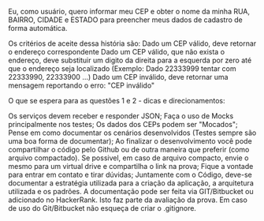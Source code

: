 Eu, como usuário, quero informar meu CEP e obter o nome da minha RUA, BAIRRO, CIDADE e ESTADO para preencher meus dados de cadastro de forma automática.

Os critérios de aceite dessa história são:
Dado um CEP válido, deve retornar o endereço correspondente
Dado um CEP válido, que não exista o endereço, deve substituir um digito da direita para a esquerda por zero até que o endereço seja localizado (Exemplo: Dado 22333999 tentar com 22333990, 22333900 …)
Dado um CEP inválido, deve retornar uma mensagem reportando o erro: "CEP inválido"

 

O que se espera para as questões 1 e 2 - dicas e direcionamentos:

 
Os serviços devem receber e responder JSON;
Faça o uso de Mocks principalmente nos testes;
Os dados dos CEPs podem ser "Mocados";
Pense em como documentar os cenários desenvolvidos (Testes sempre são uma boa forma de documentar);
Ao finalizar o desenvolvimento você pode compartilhar o código pelo Github ou de outra maneira que preferir (como arquivo compactado). Se possivel, em caso de arquivo compacto, envie o mesmo para um virtual drive e compartilha o link na prova;
Fique a vontade para entrar em contato e tirar dúvidas;
Juntamente com o Código, deve-se documentar a estratégia utilizada para a criação da aplicação, a arquitetura utilizada e os padrões. A documentação pode ser feita via GIT/Bitbucket ou adicionado no HackerRank. Isto faz parte da avaliação da prova.
Em caso de uso do Git/Bitbucket não esqueça de criar o .gitignore.
